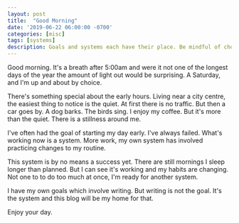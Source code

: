 ```yaml
---
layout: post
title:  "Good Morning"
date: '2019-06-22 06:00:00 -0700'
categories: [misc]
tags: [systems]
description: Goals and systems each have their place. Be mindful of choosing the right tool for the job.
---
```


Good morning. It's a breath after 5:00am and were it not one of the longest days of the year the amount of light out would be surprising. A Saturday, and I'm up and about by choice.

There's something special about the early hours. Living near a city centre, the easiest thing to notice is the quiet. At first there is no traffic. But then a car goes by. A dog barks. The birds sing. I enjoy my coffee. But it's more than the quiet. There is a stillness around me.

I've often had the goal of starting my day early. I've always failed. What's working now is a system. More work, my own system has involved practicing changes to my routine.

This system is by no means a success yet. There are still mornings I sleep longer than planned. But I can see it's working and my habits are changing. Not one to to do too much at once, I'm ready for another system.

I have my own goals which involve writing. But writing is not the goal. It's the system and this blog will be my home for that.

Enjoy your day.